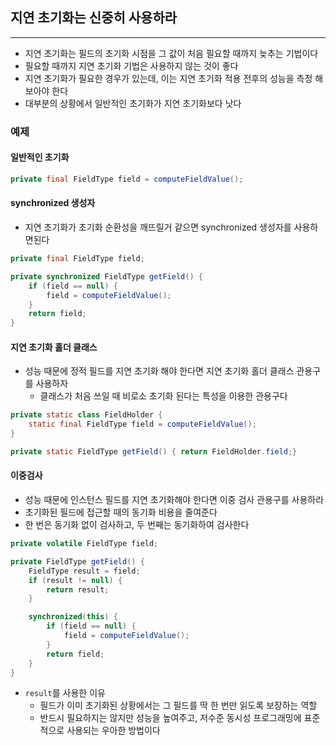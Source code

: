 ## 지연 초기화는 신중히 사용하라
---
- 지연 초기화는 필드의 초기화 시점을 그 값이 처음 필요할 때까지 늦추는 기법이다
- 필요할 때까지 지연 초기화 기법은 사용하지 않는 것이 좋다
- 지연 초기화가 필요한 경우가 있는데, 이는 지연 초기화 적용 전후의 성능을 측정 해보아야 한다
- 대부분의 상황에서 일반적인 초기화가 지연 초기화보다 낫다

### 예제
#### 일반적인 초기화
```Java
private final FieldType field = computeFieldValue();
```

#### synchronized 생성자
- 지연 초기화가 초기화 순환성을 깨뜨릴거 같으면 synchronized 생성자를 사용하면된다
```Java
private final FieldType field;

private synchronized FieldType getField() {
	if (field == null) {
		field = computeFieldValue();
	}
	return field;
}
```


#### 지연 초기화 홀더 클래스
- 성능 때문에 정적 필드를 지연 초기화 해야 한다면 지연 초기화 홀더 클래스 관용구를 사용하자
	- 클래스가 처음 쓰일 때 비로소 초기화 된다는 특성을 이용한 관용구다
```Java
private static class FieldHolder {
	static final FieldType field = computeFieldValue();
}

private static FieldType getField() { return FieldHolder.field;}
```

#### 이중검사
- 성능 때문에 인스턴스 필드를 지연 초기화해야 한다면 이중 검사 관용구를 사용하라
- 초기화된 필드에 접근할 때의 동기화 비용을 줄여준다
- 한 번은 동기화 없이 검사하고, 두 번째는 동기화하여 검사한다

```Java
private volatile FieldType field;

private FieldType getField() {
	FieldType result = field;
	if (result != null) {
		return result;
	}

	synchronized(this) {
		if (field == null) {
			field = computeFieldValue();
		}
		return field;
	}
}
```
- `result`를 사용한 이유
	- 필드가 이미 초기화된 상황에서는 그 필드를 딱 한 번만 읽도록 보장하는 역할
	- 반드시 필요하지는 않지만 성능을 높여주고, 저수준 동시성 프로그래밍에 표준적으로 사용되는 우아한 방법이다
